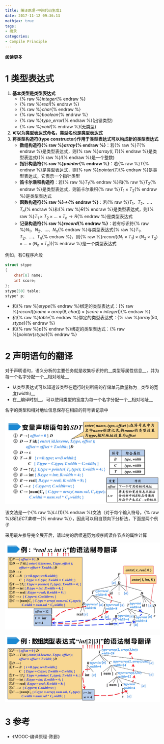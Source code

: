 ```yaml
---
title: 编译原理-中间代码生成1
date: 2017-11-12 09:36:13
mathjax: true
tags: 
- 摘录
categories: 
- Compile Principle
---
```


__阅读更多__

<!--more-->

# 1 类型表达式

1. __基本类型是类型表达式__
    * {% raw %}$integer${% endraw %}
    * {% raw %}$real${% endraw %}
    * {% raw %}$char${% endraw %}
    * {% raw %}$boolean${% endraw %}
    * {% raw %}$type\_error${% endraw %}(出错类型)
    * {% raw %}$void${% endraw %}(无类型)
1. __可以为类型表达式命名，类型名也是类型表达式__
1. __将类型构造符(type constructor)作用于类型表达式可以构成新的类型表达式__
    * __数组构造符{% raw %}$array${% endraw %}__：若{% raw %}$T${% endraw %}是类型表达式，则{% raw %}$array(I, T)${% endraw %}是类型表达式({% raw %}$I${% endraw %}是一个整数)
    * __指针构造符{% raw %}$pointer${% endraw %}__：若{% raw %}$T${% endraw %}是类型表达式，则{% raw %}$pointer(T)${% endraw %}是类型表达式，它表示一个指针类型
    * __笛卡尔乘积构造符__：若{% raw %}$T_1${% endraw %}和{% raw %}$T_2${% endraw %}是类型表达式，则笛卡尔乘积{% raw %}$T_1 \times T_2${% endraw %}是类型表达式
    * __函数构造符{% raw %}$\to${% endraw %}__：若{% raw %}$T_1、T_2、...、T_n${% endraw %}和{% raw %}$R${% endraw %}是类型表达式，则{% raw %}$T_1 \times T_2 \times ... \times T_n \to R${% endraw %}是类型表达式
    * __记录构造符{% raw %}$record${% endraw %}__：若有标识符{% raw %}$N_1、N_2、...、N_n${% endraw %}与类型表达式{% raw %}$T_1、T_2、...、T_n${% endraw %}，则{% raw %}$record((N_1 \times T_1) \times (N_2 \times T_2) \times ... \times (N_n \times T_n))${% endraw %}是一个类型表达式

例如，有C程序片段

```c
struct stype
{
    char[8] name;
    int score;
};
stype[50] table;
stype* p;
```

* 和{% raw %}$stype${% endraw %}绑定的类型表达式：{% raw %}$record((name \times array(8, char)) \times (score \times integer))${% endraw %}
* 和{% raw %}$table${% endraw %}绑定的类型表达式：{% raw %}$array(50, stype)${% endraw %}
* 和{% raw %}$p${% endraw %}绑定的类型表达式：{% raw %}$pointer (stype)${% endraw %}

# 2 声明语句的翻译

对于声明语句，语义分析的主要任务就是收集标识符的__类型等属性信息__，并为每一个名字分配一个__相对地址__

* 从类型表达式可以知道该类型在运行时刻所需的存储单元数量称为__类型的宽度(width)__
* 在__编译时刻__，可以使用类型的宽度为每一个名字分配一个__相对地址__

名字的类型和相对地址信息保存在相应的符号表记录中

![fig1](/images/编译原理-中间代码生成1/fig1.jpg)

该文法是一个{% raw %}$LL(1)${% endraw %}文法（对于每个输入符号，{% raw %}$SELECT集唯一${% endraw %}），因此可以用自顶向下分析法，下面是两个例子

采用最左推导完全展开后，请以树的后续遍历为顺序阅读各节点的属性计算

![fig2](/images/编译原理-中间代码生成1/fig2.jpg)

![fig3](/images/编译原理-中间代码生成1/fig3.jpg)

# 3 参考

* 《MOOC-编译原理-陈鄞》
